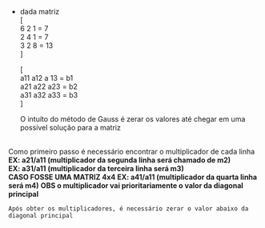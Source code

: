 * dada matriz </br>
[ </br>6 2 1 = 7
</br> 2 4 1 = 7
</br>3 2 8 = 13
</br>]

    [ </br> a11     a12 a   13  = b1
</br> a21   a22   a23 = b2
</br>a31     a32    a33 = b3
</br>]

    O intuíto do método de Gauss é zerar os valores até chegar em uma possível solução para a matriz 
</br>
    Como primeiro passo é necessário encontrar o multiplicador de cada linha </br><b>EX: a21/a11 (multiplicador da segunda linha será chamado de m2)</b></br>
    <b>EX: a31/a11 (multiplicador da terceira linha será m3)</b></br>
    <b>CASO FOSSE UMA MATRIZ 4x4 EX: a41/a11 (multiplicador da quarta linha será m4)</b>
    <b>OBS o multiplicador vai prioritariamente o valor da diagonal principal </b></br>
    
    Após obter os multiplicadores, é necessário zerar o valor abaixo da diagonal principal
